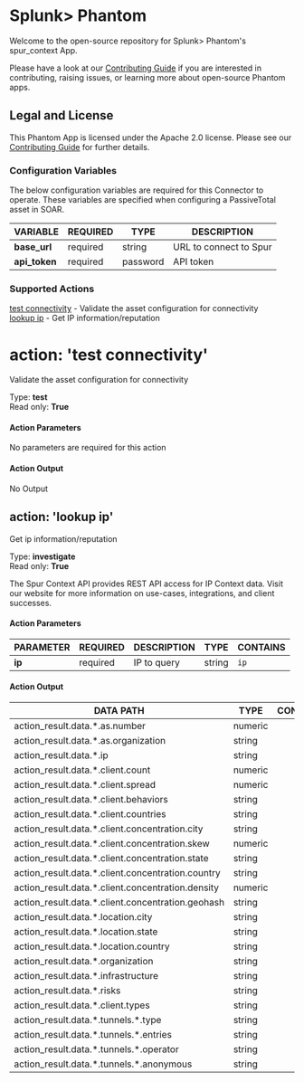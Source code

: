 [comment]: # " File: README.md"
[comment]: # " Copyright (c) 2024 Splunk Inc."
[comment]: # ""
[comment]: # "  Licensed under Apache 2.0 (https://www.apache.org/licenses/LICENSE-2.0.txt)"
[comment]: # ""
# Splunk> Phantom

Welcome to the open-source repository for Splunk> Phantom's spur_context App.

Please have a look at our [Contributing Guide](https://github.com/Splunk-SOAR-Apps/.github/blob/main/.github/CONTRIBUTING.md) if you are interested in contributing, raising issues, or learning more about open-source Phantom apps.

## Legal and License

This Phantom App is licensed under the Apache 2.0 license. Please see our [Contributing Guide](https://github.com/Splunk-SOAR-Apps/.github/blob/main/.github/CONTRIBUTING.md#legal-notice) for further details.

### Configuration Variables
The below configuration variables are required for this Connector to operate.  These variables are specified when configuring a PassiveTotal asset in SOAR.

VARIABLE | REQUIRED | TYPE | DESCRIPTION
-------- | -------- | ---- | -----------
**base_url** |  required  | string | URL to connect to Spur
**api_token** |  required  | password | API token

### Supported Actions  
[test connectivity](#action-test-connectivity) - Validate the asset configuration for connectivity   
[lookup ip](#action-lookup-ip) - Get IP information/reputation

# action: 'test connectivity'
Validate the asset configuration for connectivity

Type: **test**  
Read only: **True**

#### Action Parameters
No parameters are required for this action

#### Action Output
No Output  

## action: 'lookup ip'
Get ip information/reputation

Type: **investigate**  
Read only: **True**

The Spur Context API provides REST API access for IP Context data. Visit our website for more information on use-cases, integrations, and client successes.

#### Action Parameters
PARAMETER | REQUIRED | DESCRIPTION | TYPE | CONTAINS
--------- | -------- | ----------- | ---- | --------
**ip** |  required  | IP to query | string |  `ip`

#### Action Output
DATA PATH | TYPE | CONTAINS
--------- | ---- | --------
action\_result\.data\.\*\.as\.number | numeric | 
action\_result\.data\.\*\.as\.organization | string | 
action\_result\.data\.\*\.ip | string | 
action\_result\.data\.\*\.client\.count | numeric | 
action\_result\.data\.\*\.client\.spread | numeric | 
action\_result\.data\.\*\.client\.behaviors | string | 
action\_result\.data\.\*\.client\.countries | string |
action\_result\.data\.\*\.client\.concentration\.city | string | 
action\_result\.data\.\*\.client\.concentration\.skew | numeric | 
action\_result\.data\.\*\.client\.concentration\.state | string | 
action\_result\.data\.\*\.client\.concentration\.country | string | 
action\_result\.data\.\*\.client\.concentration\.density | numeric | 
action\_result\.data\.\*\.client\.concentration\.geohash | string | 
action\_result\.data\.\*\.location\.city | string | 
action\_result\.data\.\*\.location\.state | string | 
action\_result\.data\.\*\.location\.country | string | 
action\_result\.data\.\*\.organization | string |
action\_result\.data\.\*\.infrastructure | string | 
action\_result\.data\.\*\.risks | string | 
action\_result\.data\.\*\.client\.types | string | 
action\_result\.data\.\*\.tunnels\.\*\.type | string | 
action\_result\.data\.\*\.tunnels\.\*\.entries | string | 
action\_result\.data\.\*\.tunnels\.\*\.operator | string | 
action\_result\.data\.\*\.tunnels\.\*\.anonymous | string | 
